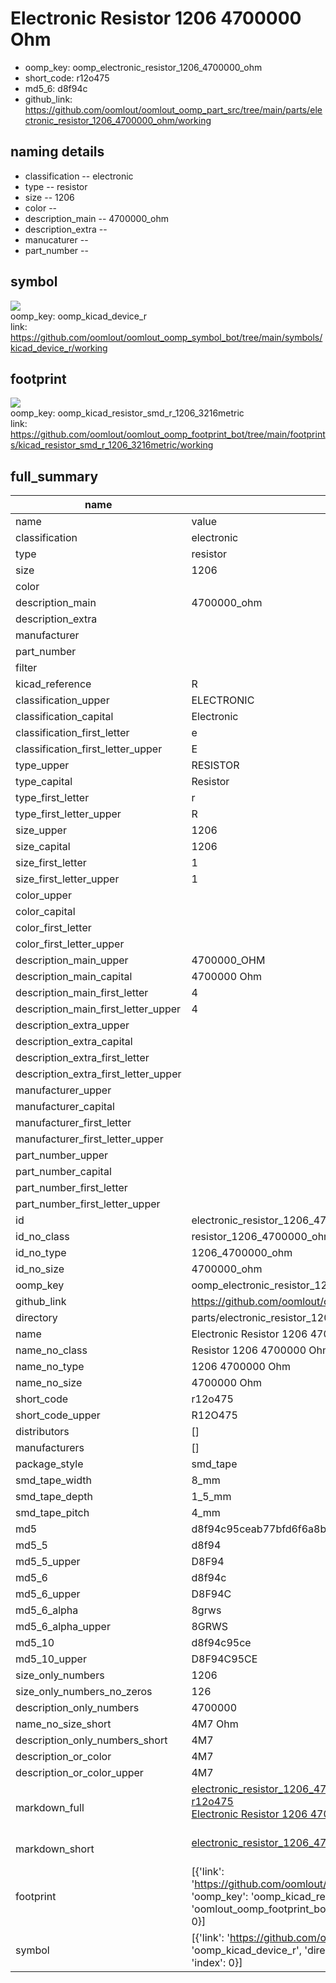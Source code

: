 # Electronic Resistor 1206 4700000 Ohm

  
* oomp_key: oomp_electronic_resistor_1206_4700000_ohm 
* short_code: r12o475
* md5_6: d8f94c  
* github_link: https://github.com/oomlout/oomlout_oomp_part_src/tree/main/parts/electronic_resistor_1206_4700000_ohm/working  
## naming details
* classification -- electronic
* type -- resistor
* size -- 1206
* color -- 
* description_main -- 4700000_ohm
* description_extra -- 
* manucaturer -- 
* part_number -- 



## symbol

![](symbol/{index}}/working/working_600.png)  
oomp_key: oomp_kicad_device_r  
link: https://github.com/oomlout/oomlout_oomp_symbol_bot/tree/main/symbols/kicad_device_r/working  

## footprint

![](footprint/{index}/working/working_600.png)  
oomp_key: oomp_kicad_resistor_smd_r_1206_3216metric  
link: https://github.com/oomlout/oomlout_oomp_footprint_bot/tree/main/footprints/kicad_resistor_smd_r_1206_3216metric/working  

## full_summary
| name | value | 
| --- | --- | 
| name | value | 
| classification | electronic | 
| type | resistor | 
| size | 1206 | 
| color |  | 
| description_main | 4700000_ohm | 
| description_extra |  | 
| manufacturer |  | 
| part_number |  | 
| filter |  | 
| kicad_reference | R | 
| classification_upper | ELECTRONIC | 
| classification_capital | Electronic | 
| classification_first_letter | e | 
| classification_first_letter_upper | E | 
| type_upper | RESISTOR | 
| type_capital | Resistor | 
| type_first_letter | r | 
| type_first_letter_upper | R | 
| size_upper | 1206 | 
| size_capital | 1206 | 
| size_first_letter | 1 | 
| size_first_letter_upper | 1 | 
| color_upper |  | 
| color_capital |  | 
| color_first_letter |  | 
| color_first_letter_upper |  | 
| description_main_upper | 4700000_OHM | 
| description_main_capital | 4700000 Ohm | 
| description_main_first_letter | 4 | 
| description_main_first_letter_upper | 4 | 
| description_extra_upper |  | 
| description_extra_capital |  | 
| description_extra_first_letter |  | 
| description_extra_first_letter_upper |  | 
| manufacturer_upper |  | 
| manufacturer_capital |  | 
| manufacturer_first_letter |  | 
| manufacturer_first_letter_upper |  | 
| part_number_upper |  | 
| part_number_capital |  | 
| part_number_first_letter |  | 
| part_number_first_letter_upper |  | 
| id | electronic_resistor_1206_4700000_ohm | 
| id_no_class | resistor_1206_4700000_ohm | 
| id_no_type | 1206_4700000_ohm | 
| id_no_size | 4700000_ohm | 
| oomp_key | oomp_electronic_resistor_1206_4700000_ohm | 
| github_link | https://github.com/oomlout/oomlout_oomp_part_src/tree/main/parts/electronic_resistor_1206_4700000_ohm/working | 
| directory | parts/electronic_resistor_1206_4700000_ohm | 
| name | Electronic Resistor 1206 4700000 Ohm | 
| name_no_class | Resistor 1206 4700000 Ohm | 
| name_no_type | 1206 4700000 Ohm | 
| name_no_size | 4700000 Ohm | 
| short_code | r12o475 | 
| short_code_upper | R12O475 | 
| distributors | [] | 
| manufacturers | [] | 
| package_style | smd_tape | 
| smd_tape_width | 8_mm | 
| smd_tape_depth | 1_5_mm | 
| smd_tape_pitch | 4_mm | 
| md5 | d8f94c95ceab77bfd6f6a8b9f4c6af21 | 
| md5_5 | d8f94 | 
| md5_5_upper | D8F94 | 
| md5_6 | d8f94c | 
| md5_6_upper | D8F94C | 
| md5_6_alpha | 8grws | 
| md5_6_alpha_upper | 8GRWS | 
| md5_10 | d8f94c95ce | 
| md5_10_upper | D8F94C95CE | 
| size_only_numbers | 1206 | 
| size_only_numbers_no_zeros | 126 | 
| description_only_numbers | 4700000 | 
| name_no_size_short | 4M7 Ohm | 
| description_only_numbers_short | 4M7 | 
| description_or_color | 4M7 | 
| description_or_color_upper | 4M7 | 
| markdown_full | [electronic_resistor_1206_4700000_ohm](https://github.com/oomlout/oomlout_oomp_part_src/tree/main/parts/electronic_resistor_1206_4700000_ohm/working)<br>[r12o475](https://github.com/oomlout/oomlout_oomp_part_src/tree/main/parts/electronic_resistor_1206_4700000_ohm/working)<br>[Electronic Resistor 1206 4700000 Ohm](https://github.com/oomlout/oomlout_oomp_part_src/tree/main/parts/electronic_resistor_1206_4700000_ohm/working)<br><br> | 
| markdown_short | [electronic_resistor_1206_4700000_ohm](https://github.com/oomlout/oomlout_oomp_part_src/tree/main/parts/electronic_resistor_1206_4700000_ohm/working)<br><br> | 
| footprint | [{'link': 'https://github.com/oomlout/oomlout_oomp_footprint_bot/tree/main/foootprntss/kicad_resistor_smd_r_1206_3216metric', 'oomp_key': 'oomp_kicad_resistor_smd_r_1206_3216metric', 'directory': 'oomlout_oomp_footprint_bot/footprints/kicad_resistor_smd_r_1206_3216metric//working/working.kicad_mod', 'index': 0}] | 
| symbol | [{'link': 'https://github.com/oomlout/oomlout_oomp_symbol_bot/tree/main/symbols/kicad_device_r', 'oomp_key': 'oomp_kicad_device_r', 'directory': 'oomlout_oomp_symbol_bot/symbols/kicad_device_r//working/working.kicad_sym', 'index': 0}] | 
